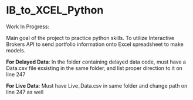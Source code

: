 # IB_to_XCEL_Python
Work In Progress:

Main goal of the project to practice python skills. 
To utilize Interactive Brokers API to send portfolio information onto Excel spreadsheet to make models.

**For Delayed Data**:
In the folder containing delayed data code, must have a Data.csv file exsisting in the same folder, and list proper direction to it on line 247

**For Live Data**:
Must have Live_Data.csv in same folder and change path on line 247 as well
